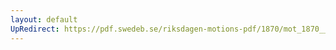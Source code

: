 ```yaml
---
layout: default
UpRedirect: https://pdf.swedeb.se/riksdagen-motions-pdf/1870/mot_1870__fk__00008/mot_1870__fk__00008_002.pdf
---
```

